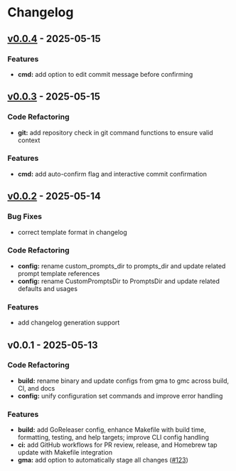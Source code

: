 # Changelog


## [v0.0.4] - 2025-05-15
### Features
- **cmd:** add option to edit commit message before confirming


## [v0.0.3] - 2025-05-15
### Code Refactoring
- **git:** add repository check in git command functions to ensure valid context

### Features
- **cmd:** add auto-confirm flag and interactive commit confirmation


## [v0.0.2] - 2025-05-14
### Bug Fixes
- correct template format in changelog

### Code Refactoring
- **config:** rename custom_prompts_dir to prompts_dir and update related prompt template references
- **config:** rename CustomPromptsDir to PromptsDir and update related defaults and usages

### Features
- add changelog generation support


## v0.0.1 - 2025-05-13
### Code Refactoring
- **build:** rename binary and update configs from gma to gmc across build, CI, and docs
- **config:** unify configuration set commands and improve error handling

### Features
- **build:** add GoReleaser config, enhance Makefile with build time, formatting, testing, and help targets; improve CLI config handling
- **ci:** add GitHub workflows for PR review, release, and Homebrew tap update with Makefile integration
- **gma:** add option to automatically stage all changes ([#123](https://github.com/samzong/gmc/issues/123))


[Unreleased]: https://github.com/samzong/gmc/compare/v0.0.4...HEAD
[v0.0.4]: https://github.com/samzong/gmc/compare/v0.0.3...v0.0.4
[v0.0.3]: https://github.com/samzong/gmc/compare/v0.0.2...v0.0.3
[v0.0.2]: https://github.com/samzong/gmc/compare/v0.0.1...v0.0.2

